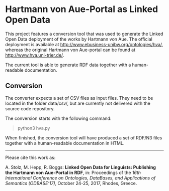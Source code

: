 # Hartmann von Aue-Portal as Linked Open Data

This project features a conversion tool that was used to generate the Linked Open Data deployment of the works by Hartmann von Aue. The official deployment is available at http://www.ebusiness-unibw.org/ontologies/hva/, whereas the original Hartmann von Aue-portal can be found at http://www.hva.uni-trier.de/.

The current tool is able to generate RDF data together with a human-readable documentation.

## Conversion

The converter expects a set of CSV files as input files. They need to be located in the folder data/csv/, but are currently not delivered with the source code repository.

The conversion starts with the following command:

> python3 hva.py

When finished, the conversion tool will have produced a set of RDF/N3 files together with a human-readable documentation in HTML.


---

Please cite this work as:

A. Stolz, M. Hepp, R. Boggs: **Linked Open Data for Linguists: Publishing the Hartmann von Aue-Portal in RDF**, in: Proceedings of the *16th International Conference on Ontologies, DataBases, and Applications of Semantics (ODBASE‘17)*, October 24-25, 2017, Rhodes, Greece.
